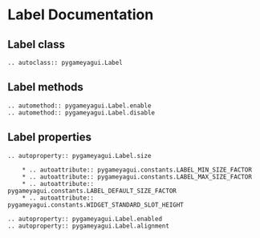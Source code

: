 # Label Documentation

## Label class
```{eval-rst} 
.. autoclass:: pygameyagui.Label
```

## Label methods
```{eval-rst}
.. automethod:: pygameyagui.Label.enable
.. automethod:: pygameyagui.Label.disable
```

## Label properties
```{eval-rst} 
.. autoproperty:: pygameyagui.Label.size

    * .. autoattribute:: pygameyagui.constants.LABEL_MIN_SIZE_FACTOR
    * .. autoattribute:: pygameyagui.constants.LABEL_MAX_SIZE_FACTOR
    * .. autoattribute:: pygameyagui.constants.LABEL_DEFAULT_SIZE_FACTOR
    * .. autoattribute:: pygameyagui.constants.WIDGET_STANDARD_SLOT_HEIGHT

.. autoproperty:: pygameyagui.Label.enabled
.. autoproperty:: pygameyagui.Label.alignment
```